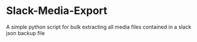 # Slack-Media-Export
A simple python script for bulk extracting all media files contained in a slack json backup file
